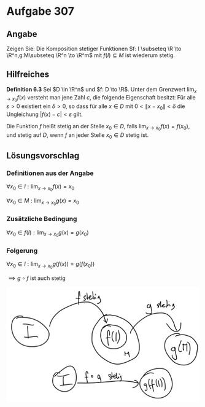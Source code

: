 # Aufgabe 307
## Angabe

Zeigen Sie: Die Komposition stetiger Funktionen $f: I \subseteq \R \to \R^n,g:M\subseteq \R^n \to \R^m$ mit $f(I) \subseteq M$ ist wiederum stetig.

## Hilfreiches

**Definition 6.3**
Sei $D \in \R^n$ und $f: D \to \R$. Unter dem Grenzwert $\lim_{x \to x_0} f(x)$ versteht man jene Zahl $c$, die folgende Eigenschaft besitzt: Für alle $\varepsilon > 0$ existiert ein $\delta > 0$, so dass für alle $x \in D$ mit $0 < \|x-x_0\| < \delta$ die Ungleichung $|f(x)-c|<\varepsilon$ gilt.

Die Funktion $f$ heißt stetig an der Stelle $x_0 \in D$, falls $\lim_{x \to x_0} f(x) = f(x_0)$, und stetig auf $D$, wenn $f$ an jeder Stelle $x_0 \in D$ stetig ist. 

## Lösungsvorschlag

### Definitionen aus der Angabe

$\displaystyle \forall x_0 \in I: \lim_{x \to x_0} f(x)=x_0$

$\displaystyle \forall x_0 \in M: \lim_{x \to x_0} g(x)=x_0$

### Zusätzliche Bedingung

$\displaystyle \forall x_0 \in f(I):\lim_{x \to x_0}g(x)=g(x_0)$

### Folgerung

$\displaystyle \forall x_0 \in I: \lim_{x \to x_0}g(f(x))=g(f(x_0))$

$\implies g \circ f$ ist auch stetig

![4addd352a3e08577ebca0e80508f3a4d.png](./media/4addd352a3e08577ebca0e80508f3a4d.png)
